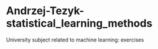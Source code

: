 # Andrzej-Tezyk-statistical_learning_methods
University subject related to machine learning: exercises
